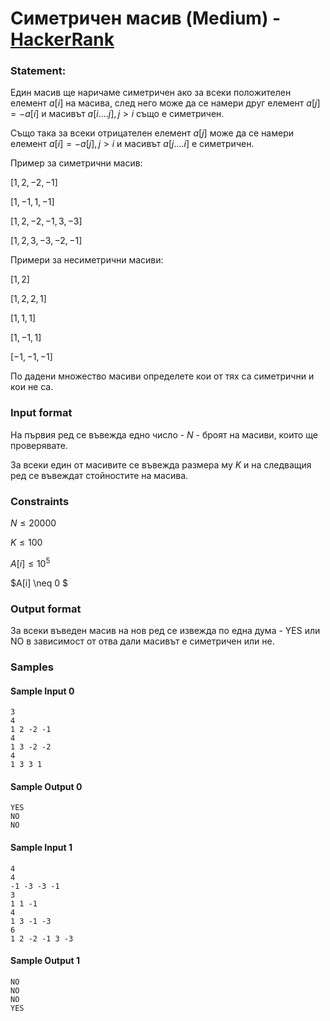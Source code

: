 # Симетричен масив (Medium) - [HackerRank](<https://www.hackerrank.com/contests/kontrolno-3/challenges/challenge-4334>)


### Statement:

Един масив ще наричаме симетричен ако за всеки положителен елемент $a[i]$ на масива, след него може да се намери друг елемент $a[j]=-a[i]$ и масивът $a[i....j],j>i$ също е симетричен. 

Също така за всеки отрицателен елемент $a[j]$ може да се намери елемент $a[i]=-a[j],j>i$ и масивът $a[j....i]$ е симетричен.  

Пример за симетрични масив:

$[1,2,-2,-1]$

$[1,-1,1,-1]$

$[1,2,-2,-1,3,-3]$

$[1,2,3,-3,-2,-1]$

Примери за несиметрични масиви:

$[1,2]$ 

$[1,2,2,1]$ 

$[1,1,1]$ 

$[1,-1,1]$

$[-1,-1,-1]$

По дадени множество масиви определете кои от тях са симетрични и кои не са.


### Input format

На първия ред се въвежда едно число - $N$ - броят на масиви, които ще проверявате. 

За всеки един от масивите се въвежда размера му $K$ и на следващия ред се въвеждат стойностите на масива.


### Constraints

$N \le 20000$

$K \le 100$

$A[i] \le 10^5$

$A[i] \neq 0 $



### Output format

За всеки въведен масив на нов ред се извежда по една дума - YES или NO в зависимост от отва дали масивът е симетричен или не.


### Samples


#### Sample Input 0
```
3
4
1 2 -2 -1
4
1 3 -2 -2
4
1 3 3 1

```

#### Sample Output 0
```
YES
NO
NO 
```

#### Sample Input 1
```
4
4
-1 -3 -3 -1
3 
1 1 -1
4 
1 3 -1 -3
6 
1 2 -2 -1 3 -3
```

#### Sample Output 1
```
NO
NO
NO
YES
```
